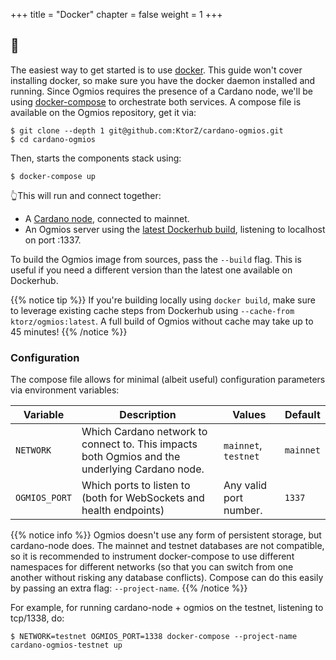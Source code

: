+++
title = "Docker"
chapter = false
weight = 1
+++

## 🐳

The easiest way to get started is to use [docker](https://www.docker.com/). This guide won't cover installing docker, so make sure you have the docker daemon installed and running. Since Ogmios requires the presence of a Cardano node, we'll be using [docker-compose](https://docs.docker.com/compose/) to orchestrate both services. A compose file is available on the Ogmios repository, get it via:

```console
$ git clone --depth 1 git@github.com:KtorZ/cardano-ogmios.git
$ cd cardano-ogmios
```

Then, starts the components stack using:

```console
$ docker-compose up
```

👆This will run and connect together:

- A [Cardano node](https://github.com/input-output-hk/cardano-node/), connected to mainnet.
- An Ogmios server using the [latest Dockerhub build](https://hub.docker.com/r/ktorz/ogmios), listening to localhost on port :1337.

To build the Ogmios image from sources, pass the `--build` flag. This is useful if you need a different version than the latest one available on Dockerhub.  

{{% notice tip %}}
If you're building locally using `docker build`, make sure to leverage existing cache steps from Dockerhub using `--cache-from ktorz/ogmios:latest`. A full build of Ogmios without cache may take up to 45 minutes! 
{{% /notice %}}

### Configuration

The compose file allows for minimal (albeit useful) configuration parameters via environment variables:

Variable      | Description                                                                                    | Values                 | Default   
---           | ---                                                                                            | ---                    | ---        
`NETWORK`     | Which Cardano network to connect to. This impacts both Ogmios and the underlying Cardano node. | `mainnet`, `testnet`   | `mainnet`    
`OGMIOS_PORT` | Which ports to listen to (both for WebSockets and health endpoints)                            | Any valid port number. | `1337`    

{{% notice info %}}
Ogmios doesn't use any form of persistent storage, but cardano-node does. The mainnet and testnet databases are not compatible, so it is recommended to instrument docker-compose to use different namespaces for different networks (so that you can switch from one another without risking any database conflicts). Compose can do this easily by passing an extra flag: `--project-name`.
{{% /notice %}}

For example, for running cardano-node + ogmios on the testnet, listening to tcp/1338, do:

```console
$ NETWORK=testnet OGMIOS_PORT=1338 docker-compose --project-name cardano-ogmios-testnet up
```
